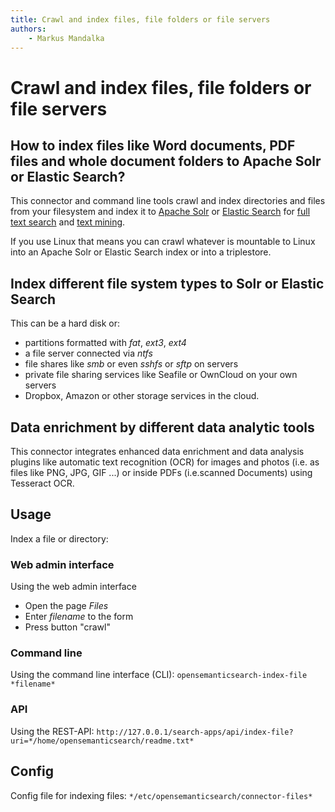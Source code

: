 ```yaml
---
title: Crawl and index files, file folders or file servers  
authors:  
    - Markus Mandalka
---
```


# Crawl and index files, file folders or file servers


## How to index files like Word documents, PDF files and whole document folders to Apache Solr or Elastic Search?

This connector and command line tools crawl and index directories and files from your filesystem and index it to [Apache Solr](../../etl/export/solr) or [Elastic Search](../../etl/elasticsearch) for [full text search](../../doc/search) and [text mining](../../doc/analytics/textmining).

If you use Linux that means you can crawl whatever is mountable to Linux into an Apache Solr or Elastic Search index or into a triplestore.

## Index different file system types to Solr or Elastic Search

This can be a hard disk or: 
- partitions formatted with *fat*, *ext3*, *ext4*
- a file server connected via *ntfs*
- file shares like *smb* or even *sshfs* or *sftp* on servers
- private file sharing services like Seafile or OwnCloud on your own servers
- Dropbox, Amazon or other storage services in the cloud.

## Data enrichment by different data analytic tools

This connector integrates enhanced data enrichment and data analysis plugins like automatic text recognition (OCR) for images and photos (i.e. as files like PNG, JPG, GIF ...) or inside PDFs (i.e.scanned Documents) using Tesseract OCR.

## Usage

Index a file or directory:

### Web admin interface

Using the web admin interface
* Open the page *Files*
* Enter *filename* to the form
* Press button "crawl"

### Command line

Using the command line interface (CLI):
`opensemanticsearch-index-file *filename*`

### API

Using the REST-API:
`http://127.0.0.1/search-apps/api/index-file?uri=*/home/opensemanticsearch/readme.txt*`

## Config

Config file for indexing files: `*/etc/opensemanticsearch/connector-files*`
